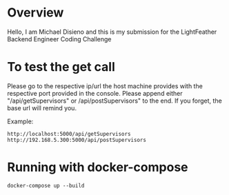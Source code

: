 # Overview
Hello, I am Michael Disieno and this is my submission for the LightFeather Backend Engineer Coding Challenge

# To test the get call
Please go to the respective ip/url the host machine provides with the respective port provided in the console. 
Please append either "/api/getSupervisors" or /api/postSupervisors" to the end. If you forget, the base url will remind you.

Example:
```
http://localhost:5000/api/getSupervisors
http://192.168.5.300:5000/api/postSupervisors
```

# Running with docker-compose
```
docker-compose up --build
```
